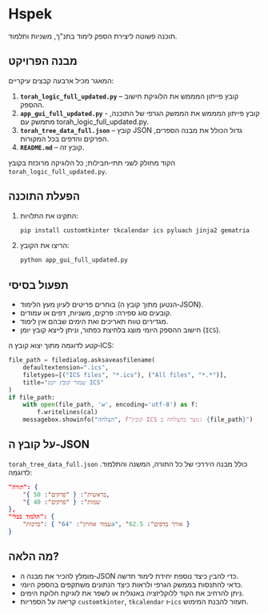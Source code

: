# Hspek
תוכנה פשוטה ליצירת הספק לימוד בתנ"ך, משניות ותלמוד.

## מבנה הפרויקט
המאגר מכיל ארבעה קבצים עיקריים:
1. **`torah_logic_full_updated.py`** – קובץ פייתון המממש את הלוגיקת חישוב ההספק.
2. **`app_gui_full_updated.py`** - קובץ פייתון המממש את הממשק הגרפי של התוכנה, מתמשק עם torah_logic_full_updated.py.
3. **`torah_tree_data_full.json`** – קובץ JSON גדול הכולל את מבנה הספרים, הפרקים והדפים בכל המקורות.
4. **`README.md`** – קובץ זה.

הקוד מחולק לשני תתי‑חבילות; כל הלוגיקה מרוכזת בקובץ `torah_logic_full_updated.py`.

## הפעלת התוכנה
1. התקינו את התלויות:
   ```bash
   pip install customtkinter tkcalendar ics pyluach jinja2 gematria
   ```
2. הריצו את הקובץ:
   ```bash
   python app_gui_full_updated.py
   ```

## תפעול בסיסי
- בוחרים פריטים לעיון מעץ הלימוד (הנטען מתוך קובץ ה‑JSON).
- קובעים סוג ספירה: פרקים, משניות, דפים או עמודים.
- מגדירים טווח תאריכים ואת הימים שבהם אין לימוד.
- חישוב ההספק היומי מוצג בלחיצת כפתור, וניתן לייצא קובץ יומן (`ICS`).

קטע לדוגמה מתוך יצוא קובץ ה‑ICS:
```python
file_path = filedialog.asksaveasfilename(
    defaultextension=".ics",
    filetypes=[("ICS files", "*.ics"), ("All files", "*.*")],
    title="שמור קובץ יומן ICS"
)
if file_path:
    with open(file_path, 'w', encoding='utf-8') as f:
        f.writelines(cal)
    messagebox.showinfo("הצלחה", f"קובץ ICS נוצר בהצלחה ב: {file_path}")
```

## על קובץ ה‑JSON
`torah_tree_data_full.json` כולל מבנה היררכי של כל התורה, המשנה והתלמוד. לדוגמה:
```json
"תורה": {
    "בראשית": { "פרקים": 50 },
    "שמות": { "פרקים": 40 }
},
"תלמוד בבלי": {
    "ברכות": { "עמוד אחרון": "64a", "אורך בדפים": 62.5 }
}
```

## מה הלאה?
- מומלץ להכיר את מבנה ה‑JSON כדי להבין כיצד נוספת יחידת לימוד חדשה.
- כדאי להתנסות בממשק הגרפי ולראות כיצד הנתונים משתקפים בהספק היומי.
- ניתן להרחיב את הקוד ללוקליזציה באנגלית או לשפר את לוגיקת חלוקת הימים.
- קריאה על הספריות `customtkinter`, `tkcalendar` ו‑`ics` תעזור להבנת המימוש.
